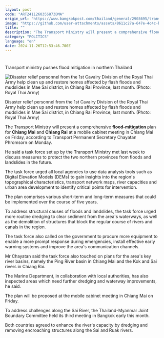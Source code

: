 ```yaml
---
layout: post
code: "ART2411260356873DMA"
origin_url: "https://www.bangkokpost.com/thailand/general/2908695/transport-ministry-pushes-flood-mitigation-in-northern-thailand"
image: "https://github.com/user-attachments/assets/8611c27a-647e-4c4c-bf0c-59e6384f3287"
title: ""
description: "The Transport Ministry will present a comprehensive flood-mitigation plan for Chiang Mai and Chiang Rai at a mobile cabinet meeting in Chiang Mai on Friday, according to Transport Permanent Secretary Chayatan Phromsorn on Monday."
category: "POLITICS"
language: "en"
date: 2024-11-26T12:53:46.700Z
---
```


# 

Transport ministry pushes flood mitigation in northern Thailand

![Disaster relief personnel from the 1st Cavalry Division of the Royal Thai Army help clean up and restore homes affected by flash floods and mudslides in Mae Sai district, in Chiang Rai Province, last month. (Photo: Royal Thai Army)](https://github.com/user-attachments/assets/a1afc5a8-0755-47a4-85d9-55320c7a3b43)

Disaster relief personnel from the 1st Cavalry Division of the Royal Thai Army help clean up and restore homes affected by flash floods and mudslides in Mae Sai district, in Chiang Rai Province, last month. (Photo: Royal Thai Army)

The Transport Ministry will present a comprehensive **flood-mitigation** plan for **Chiang Mai** and **Chiang Rai** at a mobile cabinet meeting in Chiang Mai on Friday, according to Transport Permanent Secretary Chayatan Phromsorn on Monday.

He said a task force set up by the Transport Ministry met last week to discuss measures to protect the two northern provinces from floods and landslides in the future.

The task force urged all local agencies to use data analysis tools such as Digital Elevation Models (DEMs) to gain insights into the region's topographical characteristics, transport network maps, river capacities and urban area development to identify critical points for intervention.

The plan comprises various short-term and long-term measures that could be implemented over the course of five years.

To address structural causes of floods and landslides, the task force urged more routine dredging to clear sediment from the area's waterways, as well as the demolition of structures that block the regular course of rivers and canals in the region.

The task force also called on the government to procure more equipment to enable a more prompt response during emergencies, install effective early warning systems and improve the area's communication channels.

Mr Chayatan said the task force also touched on plans for the area's key river basins, namely the Ping River basin in Chiang Mai and the Kok and Sai rivers in Chiang Rai.

The Marine Department, in collaboration with local authorities, has also inspected areas which need further dredging and waterway improvements, he said.

The plan will be proposed at the mobile cabinet meeting in Chiang Mai on Friday.

To address challenges along the Sai River, the Thailand-Myanmar Joint Boundary Committee held its third meeting in Bangkok early this month.

Both countries agreed to enhance the river's capacity by dredging and removing encroaching structures along the Sai and Ruak rivers.